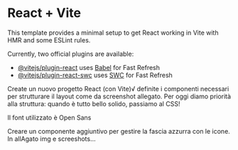 # React + Vite

This template provides a minimal setup to get React working in Vite with HMR and some ESLint rules.

Currently, two official plugins are available:

- [@vitejs/plugin-react](https://github.com/vitejs/vite-plugin-react/blob/main/packages/plugin-react/README.md) uses [Babel](https://babeljs.io/) for Fast Refresh
- [@vitejs/plugin-react-swc](https://github.com/vitejs/vite-plugin-react-swc) uses [SWC](https://swc.rs/) for Fast Refresh


<!-- Descrizione: -->
Create un nuovo progetto React (con Vite)√
definite i componenti necessari per strutturare il layout come da screenshot allegato.
Per oggi diamo priorità alla struttura: quando è tutto bello solido, passiamo al CSS!

<!-- Note: -->
Il font utilizzato è Open Sans

<!-- Bonus: -->
Creare un componente aggiuntivo per gestire la fascia azzurra con le icone.
In allAgato img e screeshots…